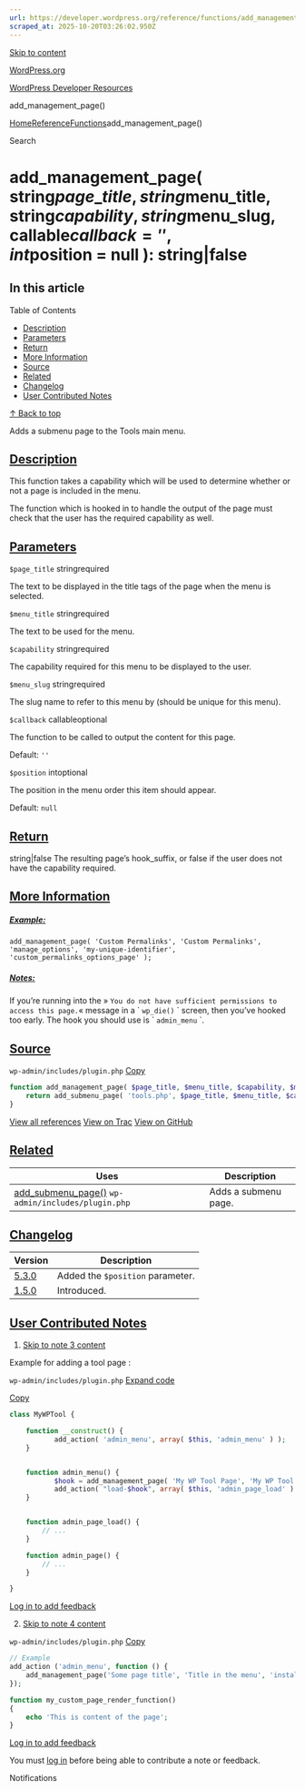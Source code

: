 ```yaml
---
url: https://developer.wordpress.org/reference/functions/add_management_page
scraped_at: 2025-10-20T03:26:02.950Z
---
```


[Skip to content](https://developer.wordpress.org/reference/functions/add_management_page/#wp--skip-link--target)

[WordPress.org](https://wordpress.org/)

[WordPress Developer Resources](https://developer.wordpress.org/)

add\_management\_page()


[Home](https://developer.wordpress.org/)[Reference](https://developer.wordpress.org/reference/)[Functions](https://developer.wordpress.org/reference/functions/)add\_management\_page()

Search

# add\_management\_page( string$page\_title, string$menu\_title, string$capability, string$menu\_slug, callable$callback = '', int$position = null ): string\|false

## In this article

Table of Contents

- [Description](https://developer.wordpress.org/reference/functions/add_management_page/#description)
- [Parameters](https://developer.wordpress.org/reference/functions/add_management_page/#parameters)
- [Return](https://developer.wordpress.org/reference/functions/add_management_page/#return)
- [More Information](https://developer.wordpress.org/reference/functions/add_management_page/#more-information)
- [Source](https://developer.wordpress.org/reference/functions/add_management_page/#source)
- [Related](https://developer.wordpress.org/reference/functions/add_management_page/#related)
- [Changelog](https://developer.wordpress.org/reference/functions/add_management_page/#changelog)
- [User Contributed Notes](https://developer.wordpress.org/reference/functions/add_management_page/#user-contributed-notes)

[↑ Back to top](https://developer.wordpress.org/reference/functions/add_management_page/#wp--skip-link--target)

Adds a submenu page to the Tools main menu.

## [Description](https://developer.wordpress.org/reference/functions/add_management_page/\#description)

This function takes a capability which will be used to determine whether or not a page is included in the menu.

The function which is hooked in to handle the output of the page must check that the user has the required capability as well.

## [Parameters](https://developer.wordpress.org/reference/functions/add_management_page/\#parameters)

`$page_title` stringrequired

The text to be displayed in the title tags of the page when the menu is selected.

`$menu_title` stringrequired

The text to be used for the menu.

`$capability` stringrequired

The capability required for this menu to be displayed to the user.

`$menu_slug` stringrequired

The slug name to refer to this menu by (should be unique for this menu).

`$callback` callableoptional

The function to be called to output the content for this page.

Default: `''`

`$position` intoptional

The position in the menu order this item should appear.

Default: `null`

## [Return](https://developer.wordpress.org/reference/functions/add_management_page/\#return)

string\|false The resulting page’s hook\_suffix, or false if the user does not have the capability required.

## [More Information](https://developer.wordpress.org/reference/functions/add_management_page/\#more-information)

##### [Example:](https://developer.wordpress.org/reference/functions/add_management_page/\#example)

`add_management_page( 'Custom Permalinks', 'Custom Permalinks', 'manage_options', 'my-unique-identifier', 'custom_permalinks_options_page' );`

##### [Notes:](https://developer.wordpress.org/reference/functions/add_management_page/\#notes)

If you’re running into the » `You do not have sufficient permissions to access this page.`« message in a \` `wp_die()` \` screen, then you’ve hooked too early. The hook you should use is \` `admin_menu` \`.

## [Source](https://developer.wordpress.org/reference/functions/add_management_page/\#source)

`wp-admin/includes/plugin.php`
[Copy](https://developer.wordpress.org/reference/functions/add_management_page/#)

```php
function add_management_page( $page_title, $menu_title, $capability, $menu_slug, $callback = '', $position = null ) {
	return add_submenu_page( 'tools.php', $page_title, $menu_title, $capability, $menu_slug, $callback, $position );
}

```

[View all references](https://developer.wordpress.org/reference/files/wp-admin/includes/plugin.php/) [View on Trac](https://core.trac.wordpress.org/browser/tags/6.8.3/src/wp-admin/includes/plugin.php#L1586) [View on GitHub](https://github.com/WordPress/wordpress-develop/blob/6.8.3/src/wp-admin/includes/plugin.php#L1586-L1588)

## [Related](https://developer.wordpress.org/reference/functions/add_management_page/\#related)

| Uses | Description |
| --- | --- |
| [add\_submenu\_page()](https://developer.wordpress.org/reference/functions/add_submenu_page/) `wp-admin/includes/plugin.php` | Adds a submenu page. |

## [Changelog](https://developer.wordpress.org/reference/functions/add_management_page/\#changelog)

| Version | Description |
| --- | --- |
| [5.3.0](https://developer.wordpress.org/reference/since/5.3.0/) | Added the `$position` parameter. |
| [1.5.0](https://developer.wordpress.org/reference/since/1.5.0/) | Introduced. |

## [User Contributed Notes](https://developer.wordpress.org/reference/functions/add_management_page/\#user-contributed-notes)

1. [Skip to note 3 content](https://developer.wordpress.org/reference/functions/add_management_page/#comment-content-963)



Example for adding a tool page :





`wp-admin/includes/plugin.php`
[Expand code](https://developer.wordpress.org/reference/functions/add_management_page/#)

[Copy](https://developer.wordpress.org/reference/functions/add_management_page/#)




```php
class MyWPTool {

   	function __construct() {
   		   add_action( 'admin_menu', array( $this, 'admin_menu' ) );
   	}


   	function admin_menu() {
   		   $hook = add_management_page( 'My WP Tool Page', 'My WP Tool', 'install_plugins', 'mywptool', array( $this, 'admin_page' ), '' );
   		   add_action( "load-$hook", array( $this, 'admin_page_load' ) );
   	}


   	function admin_page_load() {
   		// ...
   	}

   	function admin_page() {
   		// ...
   	}

}
```







[Log in to add feedback](https://login.wordpress.org/?redirect_to=https%3A%2F%2Fdeveloper.wordpress.org%2Freference%2Ffunctions%2Fadd_management_page%2F%3Freplytocom%3D963%23feedback-editor-963)

2. [Skip to note 4 content](https://developer.wordpress.org/reference/functions/add_management_page/#comment-content-2983)





`wp-admin/includes/plugin.php`
[Copy](https://developer.wordpress.org/reference/functions/add_management_page/#)




```php
// Example
add_action ('admin_menu', function () {
   	add_management_page('Some page title', 'Title in the menu', 'install_plugins', 'some_unique_string', 'my_custom_page_render_function', '');
});

function my_custom_page_render_function()
{
   	echo 'This is content of the page';
}
```







[Log in to add feedback](https://login.wordpress.org/?redirect_to=https%3A%2F%2Fdeveloper.wordpress.org%2Freference%2Ffunctions%2Fadd_management_page%2F%3Freplytocom%3D2983%23feedback-editor-2983)


You must [log in](https://login.wordpress.org/?redirect_to=https%3A%2F%2Fdeveloper.wordpress.org%2Freference%2Ffunctions%2Fadd_management_page%2F) before being able to contribute a note or feedback.

Notifications